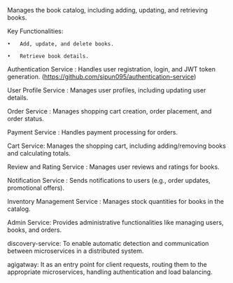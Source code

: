 Manages the book catalog, including adding, updating, and retrieving books.

Key Functionalities:

	•	Add, update, and delete books.
 
	•	Retrieve book details.



Authentication Service : Handles user registration, login, and JWT token generation. (https://github.com/sipun095/authentication-service)


User Profile Service : Manages user profiles, including updating user details.

Order Service : Manages shopping cart creation, order placement, and order status.

Payment Service : Handles payment processing for orders.

Cart Service: Manages the shopping cart, including adding/removing books and calculating totals.

Review and Rating Service : Manages user reviews and ratings for books.

Notification Service : Sends notifications to users (e.g., order updates, promotional offers).

Inventory Management Service : Manages stock quantities for books in the catalog.

Admin Service: Provides administrative functionalities like managing users, books, and orders.

discovery-service: To enable automatic detection and communication between microservices in a distributed system.

agigatway: It as an entry point for client requests, routing them to the appropriate microservices, handling  authentication and load balancing.



              





 
